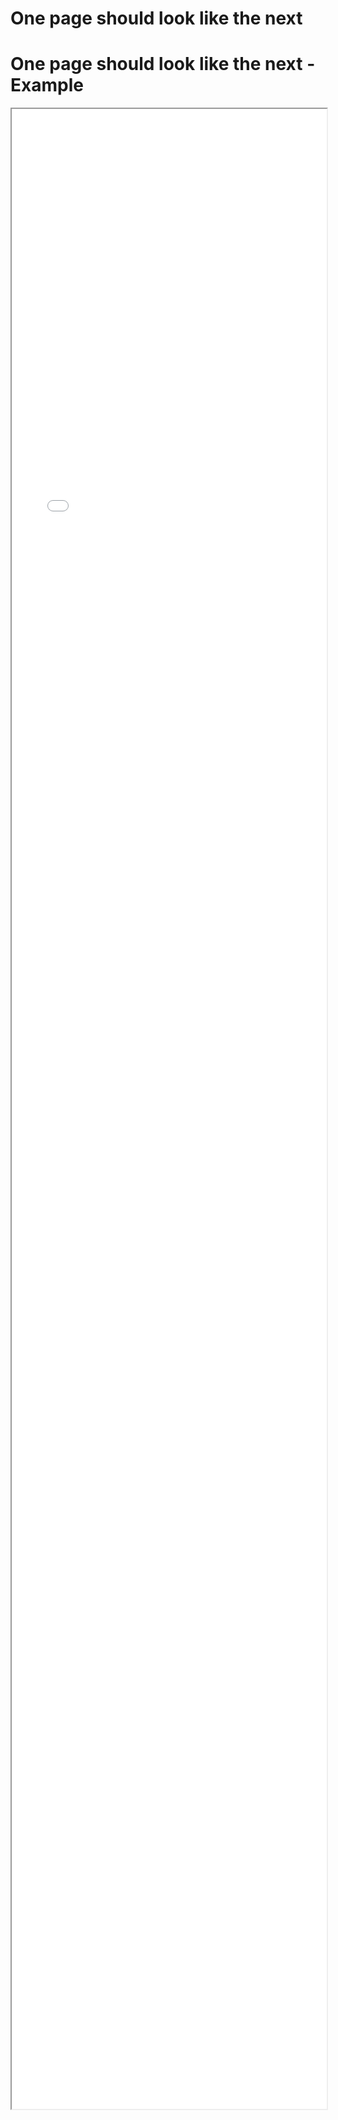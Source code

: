 # One page should look like the next


# One page should look like the next - Example 

<iframe src="./Part 1 - Theory/4.Consistency/One page should look like the next/index.html" style="width: 100%; height: 80vh;"/>  

# One page should look like the next - Analysis


## Bad things to point out

* Navbar is inconsistent
    * order of links
    * missing home link
* consistency of pluralisation across the site
* consistency of names of our entities/domain
* consistency of action names
* Font sizes
    * Suppliers page headers are different to the rest of the site.

## Insights

* When developing in isoloation, its easy to introduce inconsistencies
